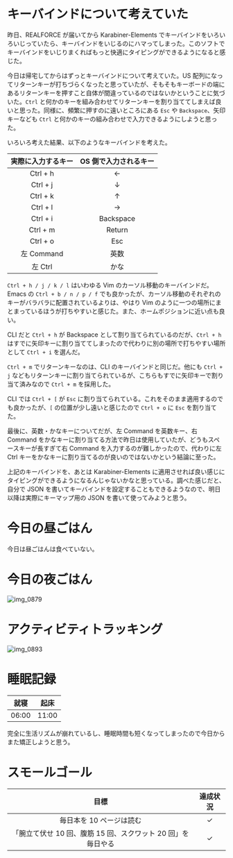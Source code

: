 # キーバインドについて考えていた
昨日、REALFORCE が届いてから Karabiner-Elements でキーバインドをいろいろいじっていたら、キーバインドをいじるのにハマってしまった。このソフトでキーバインドをいじりまくればもっと快適にタイピングができるようになると感じた。

今日は帰宅してからはずっとキーバインドについて考えていた。US 配列になってリターンキーが打ちづらくなったと思っていたが、そもそもキーボードの端にあるリターンキーを押すこと自体が間違っているのではないかということに気づいた。`Ctrl` と何かのキーを組み合わせてリターンキーを割り当ててしまえば良いと思った。同様に、頻繁に押すのに遠いところにある `Esc` や `Backspace`、矢印キーなども `Ctrl` と何かのキーの組み合わせで入力できるようにしようと思った。

いろいろ考えた結果、以下のようなキーバインドを考えた。

| 実際に入力するキー | OS 側で入力されるキー |
|:---:|:---:|
| Ctrl + h | ← |
| Ctrl + j | ↓ |
| Ctrl + k | ↑ |
| Ctrl + l | → |
| Ctrl + i | Backspace |
| Ctrl + m | Return |
| Ctrl + o | Esc |
| 左 Command | 英数 |
| 左 Ctrl | かな |

`Ctrl + h / j / k / l` はいわゆる Vim のカーソル移動のキーバインドだ。Emacs の `Ctrl + b / n / p / f` でも良かったが、カーソル移動のそれぞれのキーがバラバラに配置されているよりは、やはり Vim のように一つの場所にまとまっているほうが打ちやすいと感じた。また、ホームポジションに近い点も良い。

CLI だと `Ctrl + h` が Backspace として割り当てられているのだが、`Ctrl + h` はすでに矢印キーに割り当ててしまったので代わりに別の場所で打ちやすい場所として `Ctrl + i` を選んだ。

`Ctrl + m` でリターンキーなのは、CLI のキーバインドと同じだ。他にも `Ctrl + j` などもリターンキーに割り当てられているが、こちらもすでに矢印キーで割り当て済みなので `Ctrl + m` を採用した。

CLI では `Ctrl + [` が `Esc` に割り当てられている。これをそのまま適用するのでも良かったが、`[` の位置が少し遠いと感じたので `Ctrl + o` に `Esc` を割り当てた。

最後に、英数・かなキーについてだが、左 Command を英数キー、右 Command をかなキーに割り当てる方法で昨日は使用していたが、どうもスペースキーが長すぎて右 Command を入力するのが難しかったので、代わりに左 Ctrl キーをかなキーに割り当てるのが良いのではないかという結論に至った。

上記のキーバインドを、あとは Karabiner-Elements に適用させれば良い感じにタイピングができるようになるんじゃないかなと思っている。調べた感じだと、自分で JSON を書いてキーバインドを設定することもできるようなので、明日以降は実際にキーマップ用の JSON を書いて使ってみようと思う。

# 今日の昼ごはん
今日は昼ごはんは食べていない。

# 今日の夜ごはん
![img_0879](https://noraworld.github.io/box-bulbasaur/2019/01/img_0879.jpg)

# アクティビティトラッキング
![img_0893](https://noraworld.github.io/box-bulbasaur/2019/01/img_0893.png)

# 睡眠記録
| 就寝 | 起床 |
|:---:|:---:|
| 06:00 | 11:00 |

完全に生活リズムが崩れているし、睡眠時間も短くなってしまったので今日からまた矯正しようと思う。

# スモールゴール
| 目標 | 達成状況 |
|:---:|:---:|
| 毎日本を 10 ページは読む | ✓ |
| 「腕立て伏せ 10 回、腹筋 15 回、スクワット 20 回」を毎日やる | ✓ |
